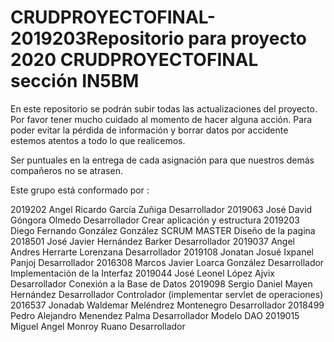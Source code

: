 # CRUDPROYECTOFINAL-2019203Repositorio para proyecto 2020 CRUDPROYECTOFINAL sección IN5BM

En este repositorio se podrán subir todas las actualizaciones del proyecto. Por favor tener mucho cuidado al momento de hacer alguna acción.
Para poder evitar la pérdida de información y borrar datos por accidente estemos atentos a todo lo que realicemos.

Ser puntuales en la entrega de cada asignación para que nuestros demás compañeros no se atrasen.

Este grupo está conformado por :


2019202    Angel Ricardo        García Zuñiga           Desarrollador 
2019063    José David           Góngora Olmedo          Desarrollador Crear aplicación y estructura
2019203    Diego Fernando       González González       SCRUM MASTER    Diseño de la pagina
2018501    José Javier          Hernández Barker        Desarrollador
2019037    Angel Andres         Herrarte Lorenzana      Desarrollador
2019108    Jonatan Josué        Ixpanel Panjoj          Desarrollador
2016308    Marcos Javier        Loarca González         Desarrollador Implementación de la Interfaz
2019044    José Leonel          López Ajvix             Desarrollador Conexión a la Base de Datos
2019098    Sergio Daniel        Mayen Hernández         Desarrollador Controlador (implementar servlet de operaciones)
2016537    Jonadab Waldemar     Meléndrez Montenegro    Desarrollador
2018499    Pedro Alejandro      Menendez Palma          Desarrollador Modelo DAO 
2019015    Miguel Angel         Monroy Ruano            Desarrollador
